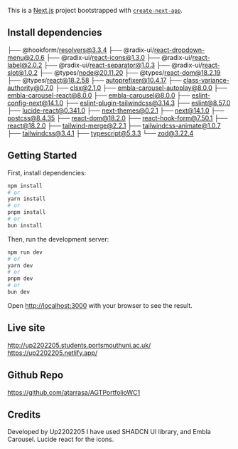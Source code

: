 This is a [Next.js](https://nextjs.org/) project bootstrapped with [`create-next-app`](https://github.com/vercel/next.js/tree/canary/packages/create-next-app).

## Install dependencies
├── @hookform/resolvers@3.3.4
├── @radix-ui/react-dropdown-menu@2.0.6
├── @radix-ui/react-icons@1.3.0
├── @radix-ui/react-label@2.0.2
├── @radix-ui/react-separator@1.0.3
├── @radix-ui/react-slot@1.0.2
├── @types/node@20.11.20
├── @types/react-dom@18.2.19
├── @types/react@18.2.58
├── autoprefixer@10.4.17
├── class-variance-authority@0.7.0
├── clsx@2.1.0
├── embla-carousel-autoplay@8.0.0
├── embla-carousel-react@8.0.0
├── embla-carousel@8.0.0
├── eslint-config-next@14.1.0
├── eslint-plugin-tailwindcss@3.14.3
├── eslint@8.57.0
├── lucide-react@0.341.0
├── next-themes@0.2.1
├── next@14.1.0
├── postcss@8.4.35
├── react-dom@18.2.0
├── react-hook-form@7.50.1
├── react@18.2.0
├── tailwind-merge@2.2.1
├── tailwindcss-animate@1.0.7
├── tailwindcss@3.4.1
├── typescript@5.3.3
└── zod@3.22.4


## Getting Started

First, install dependencies:

```bash
npm install
# or
yarn install
# or
pnpm install
# or
bun install
```

Then, run the development server:

```bash
npm run dev
# or
yarn dev
# or
pnpm dev
# or
bun dev
```

Open [http://localhost:3000](http://localhost:3000) with your browser to see the result.

## Live site

http://up2202205.students.portsmouthuni.ac.uk/
https://up2202205.netlify.app/

## Github Repo

https://github.com/atarrasa/AGTPortfolioWC1

## Credits
Developed by Up2202205
I have used SHADCN UI library, and Embla Carousel.
Lucide react for the icons.




